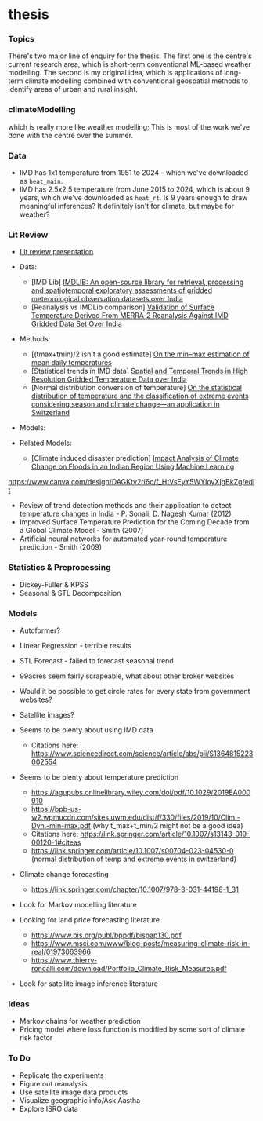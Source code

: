 # thesis


### Topics

There's two major line of enquiry for the thesis. The first one is the centre's current research area, which is short-term conventional ML-based weather modelling. The second is my original idea, which is applications of long-term climate modelling combined with conventional geospatial methods to identify areas of urban and rural insight.


### climateModelling

which is really more like weather modelling; This is most of the work we've done with the centre over the summer.
 
### Data

 - IMD has 1x1 temperature from 1951 to 2024 - which we've downloaded as ``heat_main``.
 - IMD has 2.5x2.5 temperature from June 2015 to 2024, which is about 9 years, which we've downloaded as ``heat_rt``. Is 9 years enough to draw meaningful inferences? It definitely isn't for climate, but maybe for weather?

### Lit Review

 - [Lit review presentation](https://www.canva.com/design/DAGKtv2ri6c/f_HtVsEyY5WYIoyXIgBkZg/edit)

 - Data:
     - [IMD Lib] [IMDLIB: An open-source library for retrieval, processing and spatiotemporal exploratory assessments of gridded meteorological observation datasets over India](https://www.sciencedirect.com/science/article/abs/pii/S1364815223002554)
     - [Reanalysis vs IMDLib comparison] [Validation of Surface Temperature Derived From
MERRA‐2 Reanalysis Against IMD Gridded
Data Set Over India](https://agupubs.onlinelibrary.wiley.com/doi/pdf/10.1029/2019EA000910)

 - Methods:
     - [(tmax+tmin)/2 isn't a good estimate] [On the min–max estimation of mean daily
temperatures](https://bpb-us-w2.wpmucdn.com/sites.uwm.edu/dist/f/330/files/2019/10/Clim.-Dyn.-min-max.pdf)
     - [Statistical trends in IMD data] [Spatial and Temporal Trends in High Resolution Gridded Temperature Data over India](https://link.springer.com/article/10.1007/s13143-019-00120-1)
     - [Normal distribution conversion of temperature] [On the statistical distribution of temperature and the classification of extreme events considering season and climate change—an application in Switzerland](https://link.springer.com/article/10.1007/s00704-023-04530-0)
 
 - Models:
 - Related Models:
     - [Climate induced disaster prediction] [Impact Analysis of Climate Change on Floods in an Indian Region Using Machine Learning](https://link.springer.com/chapter/10.1007/978-3-031-44198-1_31)
    

https://www.canva.com/design/DAGKtv2ri6c/f_HtVsEyY5WYIoyXIgBkZg/edit

 - Review of trend detection methods and their application to detect temperature changes in India - P. Sonali, D. Nagesh Kumar (2012)
 - Improved Surface Temperature Prediction for the Coming Decade from a Global Climate Model - Smith (2007)
 - Artificial neural networks for automated year-round temperature prediction - Smith (2009)

### Statistics & Preprocessing

 - Dickey-Fuller & KPSS
 - Seasonal & STL Decomposition

### Models

 - Autoformer?
 - Linear Regression - terrible results
 - STL Forecast - failed to forecast seasonal trend

 - 99acres seem fairly scrapeable, what about other broker websites
 - Would it be possible to get circle rates for every state from government websites?

 - Satellite images?


 - Seems to be plenty about using IMD data
     - Citations here: https://www.sciencedirect.com/science/article/abs/pii/S1364815223002554

 - Seems to be plenty about temperature prediction
     - https://agupubs.onlinelibrary.wiley.com/doi/pdf/10.1029/2019EA000910
     - https://bpb-us-w2.wpmucdn.com/sites.uwm.edu/dist/f/330/files/2019/10/Clim.-Dyn.-min-max.pdf (why t_max+t_min/2 might not be a good idea)
     - Citations here: https://link.springer.com/article/10.1007/s13143-019-00120-1#citeas
     - https://link.springer.com/article/10.1007/s00704-023-04530-0 (normal distribution of temp and extreme events in switzerland)

 - Climate change forecasting
     - https://link.springer.com/chapter/10.1007/978-3-031-44198-1_31

 - Look for Markov modelling literature

 - Looking for land price forecasting literature
     - https://www.bis.org/publ/bppdf/bispap130.pdf
     - https://www.msci.com/www/blog-posts/measuring-climate-risk-in-real/01973063966
     - https://www.thierry-roncalli.com/download/Portfolio_Climate_Risk_Measures.pdf

 - Look for satellite image inference literature

### Ideas

 - Markov chains for weather prediction
 - Pricing model where loss function is modified by some sort of climate risk factor


### To Do

 - Replicate the experiments
 - Figure out reanalysis
 - Use satellite image data products
 - Visualize geographic info/Ask Aastha
- Explore ISRO data
